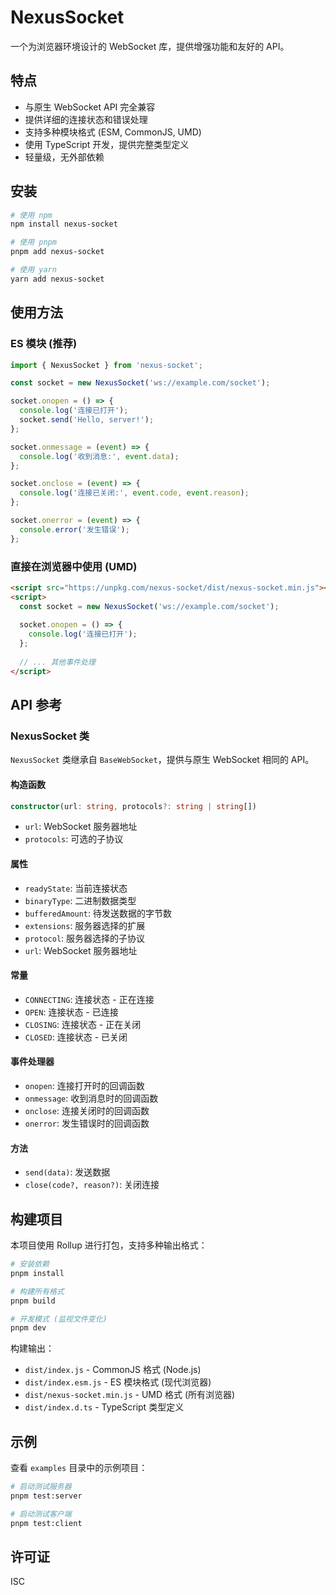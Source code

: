 # NexusSocket

一个为浏览器环境设计的 WebSocket 库，提供增强功能和友好的 API。

## 特点

- 与原生 WebSocket API 完全兼容
- 提供详细的连接状态和错误处理
- 支持多种模块格式 (ESM, CommonJS, UMD)
- 使用 TypeScript 开发，提供完整类型定义
- 轻量级，无外部依赖

## 安装

```bash
# 使用 npm
npm install nexus-socket

# 使用 pnpm
pnpm add nexus-socket

# 使用 yarn
yarn add nexus-socket
```

## 使用方法

### ES 模块 (推荐)

```javascript
import { NexusSocket } from 'nexus-socket';

const socket = new NexusSocket('ws://example.com/socket');

socket.onopen = () => {
  console.log('连接已打开');
  socket.send('Hello, server!');
};

socket.onmessage = (event) => {
  console.log('收到消息:', event.data);
};

socket.onclose = (event) => {
  console.log('连接已关闭:', event.code, event.reason);
};

socket.onerror = (event) => {
  console.error('发生错误');
};
```

### 直接在浏览器中使用 (UMD)

```html
<script src="https://unpkg.com/nexus-socket/dist/nexus-socket.min.js"></script>
<script>
  const socket = new NexusSocket('ws://example.com/socket');
  
  socket.onopen = () => {
    console.log('连接已打开');
  };
  
  // ... 其他事件处理
</script>
```

## API 参考

### NexusSocket 类

`NexusSocket` 类继承自 `BaseWebSocket`，提供与原生 WebSocket 相同的 API。

#### 构造函数

```typescript
constructor(url: string, protocols?: string | string[])
```

- `url`: WebSocket 服务器地址
- `protocols`: 可选的子协议

#### 属性

- `readyState`: 当前连接状态
- `binaryType`: 二进制数据类型
- `bufferedAmount`: 待发送数据的字节数
- `extensions`: 服务器选择的扩展
- `protocol`: 服务器选择的子协议
- `url`: WebSocket 服务器地址

#### 常量

- `CONNECTING`: 连接状态 - 正在连接
- `OPEN`: 连接状态 - 已连接
- `CLOSING`: 连接状态 - 正在关闭
- `CLOSED`: 连接状态 - 已关闭

#### 事件处理器

- `onopen`: 连接打开时的回调函数
- `onmessage`: 收到消息时的回调函数
- `onclose`: 连接关闭时的回调函数
- `onerror`: 发生错误时的回调函数

#### 方法

- `send(data)`: 发送数据
- `close(code?, reason?)`: 关闭连接

## 构建项目

本项目使用 Rollup 进行打包，支持多种输出格式：

```bash
# 安装依赖
pnpm install

# 构建所有格式
pnpm build

# 开发模式 (监视文件变化)
pnpm dev
```

构建输出：
- `dist/index.js` - CommonJS 格式 (Node.js)
- `dist/index.esm.js` - ES 模块格式 (现代浏览器)
- `dist/nexus-socket.min.js` - UMD 格式 (所有浏览器)
- `dist/index.d.ts` - TypeScript 类型定义

## 示例

查看 `examples` 目录中的示例项目：

```bash
# 启动测试服务器
pnpm test:server

# 启动测试客户端
pnpm test:client
```

## 许可证

ISC 